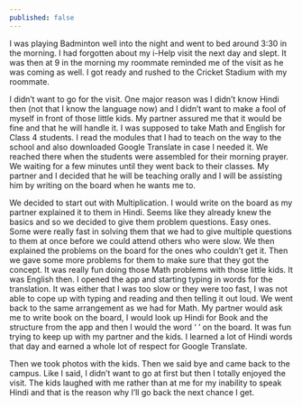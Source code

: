```yaml
---
published: false
---
```



I was playing Badminton well into the night and went to bed around 3:30 in the morning. I had forgotten about my i-Help visit the next day and slept. It was then at 9 in the morning my roommate reminded me of the visit as he was coming as well. I got ready and rushed to the Cricket Stadium with my roommate. 

I didn’t want to go for the visit. One major reason was I didn’t know Hindi then (not that I know the language now) and I didn’t want to make a fool of myself in front of those little kids. My partner assured me that it would be fine and that he will handle it. I was supposed to take Math and English for Class 4 students. I read the modules that I had to teach on the way to the school and also downloaded Google Translate in case I needed it. We reached there when the students were assembled for their morning prayer. We waiting for a few minutes until they went back to their classes. My partner and I decided that he will be teaching orally and I will be assisting him by writing on the board when he wants me to. 

We decided to start out with Multiplication. I would write on the board as my partner explained it to them in Hindi. Seems like they already knew the basics and so we decided to give them problem questions. Easy ones. Some were really fast in solving them that we had to give multiple questions to them at once before we could attend others who were slow. We then explained the problems on the board for the ones who couldn’t get it. Then we gave some more problems for them to make sure that they got the concept. It was really fun doing those Math problems with those little kids. It was English then. I opened the app and starting typing in words for the translation. It was either that I was too slow or they were too fast, I was not able to cope up with typing and reading and then telling it out loud. We went back to the same arrangement as we had for Math. My partner would ask me to write book on the board, I would look up Hindi for Book and the structure from the app and then I would the word ‘ ’ on the board. It was fun trying to keep up with my partner and the kids. I learned a lot of Hindi words that day and earned a whole lot of respect for Google Translate. 

Then we took photos with the kids. Then we said bye and came back to the campus. Like I said, I didn’t want to go at first but then I totally enjoyed the visit. The kids laughed with me rather than at me for my inability to speak Hindi and that is the reason why I’ll go back the next chance I get. 

